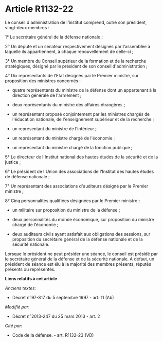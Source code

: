 # Article R1132-22

Le conseil d'administration de l'institut comprend, outre son président, vingt-deux membres :

1° Le secrétaire général de la défense nationale ;

2° Un député et un sénateur respectivement désignés par l'assemblée à laquelle ils appartiennent, à chaque renouvellement de
celle-ci ;

3° Un membre du Conseil supérieur de la formation et de la recherche stratégiques, désigné par le président de son conseil
d'administration ;

4° Dix représentants de l'Etat désignés par le Premier ministre, sur proposition des ministres concernés :

- quatre représentants du ministre de la défense dont un appartenant à la direction générale de l'armement ;

- deux représentants du ministre des affaires étrangères ;

- un représentant proposé conjointement par les ministres chargés de l'éducation nationale, de l'enseignement supérieur et de
la recherche ;

- un représentant du ministre de l'intérieur ;

- un représentant du ministre chargé de l'économie ;

- un représentant du ministre chargé de la fonction publique ;

5° Le directeur de l'Institut national des hautes études de la sécurité et de la justice ;

6° Le président de l'Union des associations de l'Institut des hautes études de défense nationale ;

7° Un représentant des associations d'auditeurs désigné par le Premier ministre ;

8° Cinq personnalités qualifiées désignées par le Premier ministre :

- un militaire sur proposition du ministre de la défense ;

- deux personnalités du monde économique, sur proposition du ministre chargé de l'économie ;

- deux auditeurs civils ayant satisfait aux obligations des sessions, sur proposition du secrétaire général de la défense
nationale et de la sécurité nationale.

Lorsque le président ne peut présider une séance, le conseil est présidé par le secrétaire général de la défense et de la
sécurité nationale. A défaut, un président de séance est élu à la majorité des membres présents, réputés présents ou
représentés.

**Liens relatifs à cet article**

_Anciens textes_:

  - Décret n°97-817 du 5 septembre 1997 - art. 11 (Ab)

_Modifié par_:

  - Décret n°2013-247 du 25 mars 2013 - art. 2

_Cité par_:

  - Code de la défense. - art. R1132-23 (VD)
